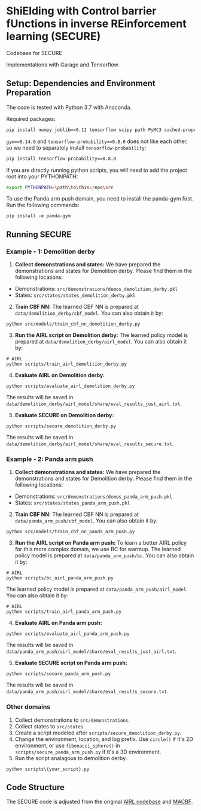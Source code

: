 # ShiElding with Control barrier fUnctions in inverse REinforcement learning (SECURE)

Codebase for SECURE

Implementations with Garage and Tensorflow.

Setup: Dependencies and Environment Preparation
---
The code is tested with Python 3.7 with Anaconda.

Required packages:
```bash
pip install numpy joblib==0.11 tensorflow scipy path PyMC3 cached-property pyprind gym==0.14.0 matplotlib dowel akro ray psutil setproctitle cma Box2D
```
  
[//]: # (```bash)

[//]: # (pip install numpy joblib==0.11 tensorflow-gpu==1.15.0 scipy path PyMC3 cached-property pyprind gym==0.14.0 matplotlib dowel akro ray psutil setproctitle cma Box2D)

[//]: # (```)

`gym==0.14.0` and `tensorflow-probability==0.8.0` does not like each other, so we need to separately install `tensorflow-probability`: 

```bash
pip install tensorflow-probability==0.8.0
```

If you are directly running python scripts, you will need to add the project root into your PYTHONPATH:
```bash
export PYTHONPATH=\path\to\this\repo\src
```

[//]: # (To use the Panda arm push domain, you need to install the panda-gym by following the [documentation]&#40;https://panda-gym.readthedocs.io/en/latest/&#41;.)
To use the Panda arm push domain, you need to install the panda-gym first. Run the following commands:
```shell
pip install -e panda-gym
```


Running SECURE
---

### Example - 1: Demolition derby

1) **Collect demonstrations and states:**
We have prepared the demonstrations and states for Demolition derby. 
Please find them in the following locations:
- Demonstrations: `src/demonstrations/demos_demolition_derby.pkl`
- States: `src/states/states_demolition_derby.pkl`

2) **Train CBF NN:**
The learned CBF NN is prepared at `data/demolition_derby/cbf_model`. 
You can also obtain it by:
```shell
python src/models/train_cbf_nn_demolition_derby.py
```


3) **Run the AIRL script on Demolition derby:**
The learned policy model is prepared at `data/demolition_derby/airl_model`.
You can also obtain it by:
```shell
# AIRL
python scripts/train_airl_demolition_derby.py
```

4) **Evaluate AIRL on Demolition derby:**
```shell
python scripts/evaluate_airl_demolition_derby.py
```
The results will be saved in `data/demolition_derby/airl_model/share/eval_results_just_airl.txt`.


5) **Evaluate SECURE on Demolition derby:**
```shell
python scripts/secure_demolition_derby.py
```
The results will be saved in `data/demolition_derby/airl_model/share/eval_results_secure.txt`.


### Example - 2: Panda arm push
1) **Collect demonstrations and states:**
We have prepared the demonstrations and states for Demolition derby. 
Please find them in the following locations:
- Demonstrations: `src/demonstrations/demos_panda_arm_push.pkl`
- States: `src/states/states_panda_arm_push.pkl`

2) **Train CBF NN:**
The learned CBF NN is prepared at `data/panda_arm_push/cbf_model`. 
You can also obtain it by:
```shell
python src/models/train_cbf_nn_panda_arm_push.py
```


3) **Run the AIRL script on Panda arm push:**
To learn a better AIRL policy for this more complex domain, we use BC for warmup. 
The learned policy model is prepared at `data/panda_arm_push/bc`.
You can also obtain it by:
```shell
# AIRL
python scripts/bc_airl_panda_arm_push.py
```

The learned policy model is prepared at `data/panda_arm_push/airl_model`.
You can also obtain it by:
```shell
# AIRL
python scripts/train_airl_panda_arm_push.py
```


4) **Evaluate AIRL on Panda arm push:**
```shell
python scripts/evaluate_airl_panda_arm_push.py
```
The results will be saved in `data/panda_arm_push/airl_model/share/eval_results_just_airl.txt`.


5) **Evaluate SECURE script on Panda arm push:**
```shell
python scripts/secure_panda_arm_push.py
```
The results will be saved in `data/panda_arm_push/airl_model/share/eval_results_secure.txt`.




### Other domains
1. Collect demonstrations to `src/demonstrations`.
2. Collect states to `src/states`.
2. Create a script modeled after `scripts/secure_demolition_derby.py`.
3. Change the environment, location, and log prefix. Use `circle()` if it's 2D environment, 
or use `fibonacci_sphere()` in `scripts/secure_panda_arm_push.py` if it's a 3D environment. 
4. Run the script analagous to demolition derby.

```
python scripts\{your_script}.py
```


Code Structure
---
The SECURE code is adjusted from the original [AIRL codebase](https://github.com/justinjfu/inverse_rl) and [MACBF](https://github.com/MIT-REALM/macbf).
